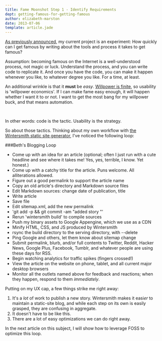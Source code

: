 ```yaml
---
title: Fame Moonshot Step 1 - Identify Requirements
dept: getting-famous-for-getting-famous
author: elizabeth-marston
date: 2013-07-06
template: article.jade
---
```


[As previously announced](/world-domination/), my current project is an experiment: How quickly can I get famous by writing about the tools and process it takes to get famous?

Assumption: becoming famous on the Internet is a well-understood process, not magic or luck. Understand the process, and you can write code to replicate it. And once you have the code, you can make it happen whenever you like, to whatever degree you like. For a time, at least.

An additional wrinkle is that it **must** be *easy*. [Willpower is finite](http://en.wikipedia.org/wiki/Ego_depletion), so usability is 'willpower economics'. If I can make fame easy enough, it will happen whether I want it to or not. I want to get the most bang for my willpower buck, and that means automation.

<span class="more">&nbsp;</span>

In other words: code is the tactic. Usability is the strategy.

So about those tactics. Thinking about my own workflow with [the Wintersmith static site generator](http://wintersmith.io), I've noticed the following loop:

###Beth's Blogging Loop

- Come up with an idea for an article (optional; often I just run with a cute headline and see where it takes me! Yes, yes, terrible, I know. Yet honest.)
- Come up with a catchy title for the article. Puns welcome. All alliterations allowed.
- Figure out a good permalink to support the article name
- Copy an old article's directory and Markdown source files
- Edit Markdown sources: change date of publication, title
- Write article
- Save file
- Edit sitemap.xml, add the new permalink
- 'git add -p && git commit -am "added story <permalink>"'
- Rerun 'wintersmith build' to compile sources
- Push my binary assets to Google Appengine, which we use as a CDN
- Minify HTML, CSS, and JS produced by Wintersmith
- rsync the build directory to the serving directory, with --delete
- Ping Google and others, let them know about sitemap change
- Submit permalink, blurb, and/or full contents to Twitter, Reddit, Hacker News, Google Plus, Facebook, Tumblr, and whatever people are using these days for RSS.
- Begin watching analytics for traffic spikes (fingers crossed!)
- View the article on the website on phone, tablet, and all current major desktop browsers
- Monitor all the outlets named above for feedback and reactions; when they happen, respond to them *immediately*.

Putting on my UX cap, a few things strike me right away:

1. It's a *lot* of work to publish a new story. Wintersmith makes it easi*er* to maintain a static-site blog, and while each step on its own is easily grasped, they are confusing in aggregate.
2. It doesn't have to be like this.
3. There are a lot of easy optimizations we can do right away.

In the next article on this subject, I will show how to leverage FOSS to optimize this loop.
